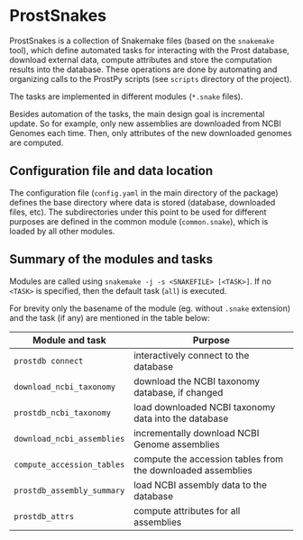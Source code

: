 # ProstSnakes

ProstSnakes is a collection of Snakemake files (based on the ``snakemake`` tool),
which define automated tasks for interacting with the Prost
database, download external data, compute attributes and store the computation
results into the database. These operations are done by automating and
organizing calls to the ProstPy scripts (see ``scripts`` directory of the project).

The tasks are implemented in different modules (``*.snake`` files).

Besides automation of the tasks, the main design goal is incremental update.
So for example, only new assemblies are downloaded from NCBI Genomes each time.
Then, only attributes of the new downloaded genomes are computed.

## Configuration file and data location

The configuration file (``config.yaml`` in the main directory of the package)
defines the base directory where data
is stored (database, downloaded files, etc).  The subdirectories under this
point to be used for different purposes are defined in the common module
(``common.snake``), which is loaded by all other modules.

## Summary of the modules and tasks

Modules are called using ``snakemake -j -s <SNAKEFILE> [<TASK>]``.
If no ``<TASK>`` is specified, then the default task (``all``) is executed.

For brevity only the basename of the module (eg. without ``.snake`` extension)
and the task (if any) are mentioned in the table below:

| Module and task         | Purpose                                            |
|-------------------------|----------------------------------------------------|
| ``prostdb connect``     | interactively connect to the database      |
| ``download_ncbi_taxonomy`` | download the NCBI taxonomy database, if changed      |
| ``prostdb_ncbi_taxonomy``  | load downloaded NCBI taxonomy data into the database |
| ``download_ncbi_assemblies`` | incrementally download NCBI Genome assemblies      |
| ``compute_accession_tables`` | compute the accession tables from the downloaded assemblies |
| ``prostdb_assembly_summary`` | load NCBI assembly data to the database |
| ``prostdb_attrs``            | compute attributes for all assemblies |

